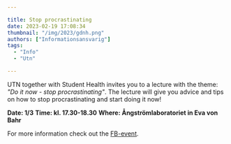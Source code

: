 ```yaml
---

title: Stop procrastinating
date: 2023-02-19 17:08:34
thumbnail: "/img/2023/gdnh.png"
authors: ["Informationsansvarig"]
tags: 
  - "Info"
  - "Utn"

---
```

UTN together with Student Health invites you to a lecture with the theme: *"Do it now - stop procrastinating"*. The lecture will give you advice and tips on how to stop procrastinating and start doing it now! 

**Date: 1/3**
**Time: kl. 17.30-18.30**
**Where: Ångströmlaboratoriet in Eva von Bahr**

For more information check out the [FB-event](https://fb.me/e/2IKQvHVdg).
